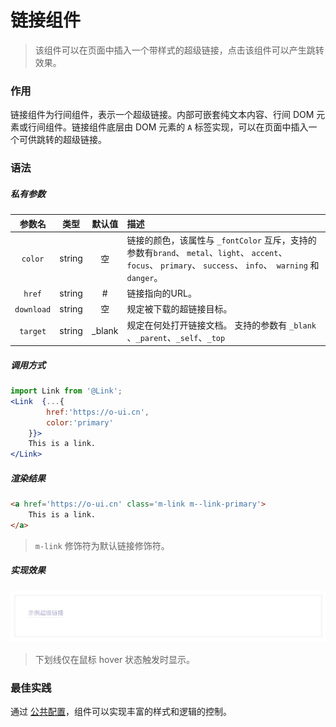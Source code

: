 # 链接组件
> 该组件可以在页面中插入一个带样式的超级链接，点击该组件可以产生跳转效果。

### 作用
链接组件为行间组件，表示一个超级链接。内部可嵌套纯文本内容、行间 DOM 元素或行间组件。链接组件底层由 DOM 元素的 `A` 标签实现，可以在页面中插入一个可供跳转的超级链接。
 
### 语法
##### 私有参数

| 参数名 | 类型 | 默认值 | 描述
| :-: | :-: | :-: | :- |
| `color` | string | 空 | 链接的颜色，该属性与 `_fontColor` 互斥，支持的参数有`brand`、 `metal`、`light`、 `accent`、` focus`、 `primary`、 `success`、 `info`、` warning` 和 `danger`。 |
| `href` | string | # | 链接指向的URL。 |
| `download` | string | 空 | 规定被下载的超链接目标。 |
| `target` | string | _blank | 规定在何处打开链接文档。 支持的参数有 `_blank` 、`_parent`、`_self`、`_top`|

##### 调用方式
``` jsx
import Link from '@Link';
<Link  {...{
        href:'https://o-ui.cn',
        color:'primary'
    }}>
    This is a link.
</Link>
```

##### 渲染结果
``` html
<a href='https://o-ui.cn' class='m-link m--link-primary'>
    This is a link.
</a>
```
> `m-link` 修饰符为默认链接修饰符。

#####  实现效果
![](./_image/2018-06-21-08-53-28.jpg)
> 下划线仅在鼠标 hover 状态触发时显示。

### 最佳实践
通过 [公共配置](../ch1/public.md)，组件可以实现丰富的样式和逻辑的控制。